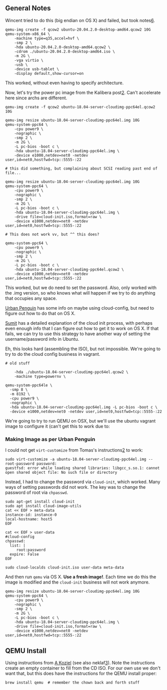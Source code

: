 ## General Notes

Wincent tried to do this (big endian on OS X) and failed, but took notes[6].

```
qemu-img create -f qcow2 ubuntu-20.04.2.0-desktop-amd64.qcow2 10G
qemu-system-x86_64 \
    -machine type=q35,accel=hvf \
    -smp 2 \
    -hda ubuntu-20.04.2.0-desktop-amd64.qcow2 \
    -cdrom ./ubuntu-20.04.2.0-desktop-amd64.iso \
    -m 2G \
    -vga virtio \
    -usb \
    -device usb-tablet \
    -display default,show-cursor=on
```

This worked, without even having to specify architecture.

Now, let's try the power pc image from the Kalibera post[2].  Can't accelerate
here since archs are different.

```
qemu-img create -f qcow2 ubuntu-18.04-server-cloudimg-ppc64el.qcow2 10G

qemu-img resize ubuntu-18.04-server-cloudimg-ppc64el.img 10G
qemu-system-ppc64 \
    -cpu power9 \
    -nographic \
    -smp 2 \
    -m 2G \
    -L pc-bios -boot c \
    -hda ubuntu-18.04-server-cloudimg-ppc64el.img \
    -device e1000,netdev=net0 -netdev user,id=net0,hostfwd=tcp::5555-:22

# this did something, but complaining about SCSI reading past end of file...

qemu-img resize ubuntu-18.04-server-cloudimg-ppc64el.img 10G
qemu-system-ppc64 \
    -cpu power9 \
    -nographic \
    -smp 2 \
    -m 2G \
    -L pc-bios -boot c \
    -hda ubuntu-18.04-server-cloudimg-ppc64el.img \
    -drive file=cloud-init.iso,format=raw \
    -device e1000,netdev=net0 -netdev user,id=net0,hostfwd=tcp::5555-:22

# This does not work vv, but ^^ this does?

qemu-system-ppc64 \
    -cpu power9 \
    -nographic \
    -smp 2 \
    -m 2G \
    -L pc-bios -boot c \
    -hda ubuntu-18.04-server-cloudimg-ppc64el.qcow2 \
    -device e1000,netdev=net0 -netdev user,id=net0,hostfwd=tcp::5555-:22
```

This worked, but we do need to set the password.  Also, only worked with the
.img version, so who knows what will happen if we try to do anything that
occupies any space.

[Urban Penguin][4] has some info on maybe using cloud-config, but need to figure
out how to do that on OS X.

[Sumit][5] has a detailed explanation of the cloud init process, with perhaps
even enough info that I can figure out how to get it to work on OS X.  If that
fails, we can try to use this strategy to have another way of setting the
username/password info in Ubuntu.

Eh, this looks hard (assembling the ISO), but not impossible.  We're going to
try to do the cloud config business in vagrant.



```
# old stuff

    -hda ./ubuntu-18.04-server-cloudimg-ppc64el.qcow2 \
    -machine type=powernv \

qemu-system-ppc64le \
  -smp 8 \
  -m 8192 \
  -cpu power9 \
  -nographic \
  -hda ubuntu-18.04-server-cloudimg-ppc64el.img -L pc-bios -boot c \
  -device e1000,netdev=net0 -netdev user,id=net0,hostfwd=tcp::5555-:22
```

We're going to try to run QEMU on OSX, but we'll use the ubuntu vagrant image to
configure it (can't get this to work due to:



### Making Image as per Urban Penguin

I could not get `virt-customize` from Tomas's instructions[2] to work:

```
sudo virt-customize -a ubuntu-18.04-server-cloudimg-ppc64el.img --root-password password:
guestfsd: error while loading shared libraries: libgcc_s.so.1: cannot open shared object file: No such file or directory
```

Instead, I had to change the password via `cloud-init`, which worked.  Many ways
of setting passwords did not work.  The key was to change the password of root
via `chpasswd`.

```
sudo apt-get install cloud-init
sudo apt install cloud-image-utils
cat << EOF > meta-data
instance-id: instance-0
local-hostname: host5
EOF

cat << EOF > user-data
#cloud-config
chpasswd:
  list: |
     root:password
  expire: False
EOF

sudo cloud-localds cloud-init.iso user-data meta-data
```

And then run `qemu` via OS X.  **Use a fresh image!**.  Each time we do this the
image is modified and the `cloud-init` business will not work anymore.

```
qemu-img resize ubuntu-18.04-server-cloudimg-ppc64el.img 10G
qemu-system-ppc64 \
    -cpu power9 \
    -nographic \
    -smp 2 \
    -m 2G \
    -L pc-bios -boot c \
    -hda ubuntu-18.04-server-cloudimg-ppc64el.img \
    -drive file=cloud-init.iso,format=raw \
    -device e1000,netdev=net0 -netdev user,id=net0,hostfwd=tcp::5555-:22
```

## QEMU Install

Using instructions from [A Koziel][1] (see also neklaf[3]).  Note the
instructions create an empty container to fill from the CD ISO.  For our own use
we don't want that, but this does have the instructions for the QEMU install
proper:

```
brew install qemu  # remember the chown back and forth stuff
```

[1]: https://www.arthurkoziel.com/qemu-ubuntu-20-04/
[2]: https://developer.r-project.org/Blog/public/2020/05/29/testing-r-on-emulated-platforms/index.html
[3]: https://neklaf.com/2020/03/08/qemu-on-macos-mojave-os-x/
[4]: https://www.theurbanpenguin.com/using-cloud-images-in-kvm/
[5]: https://sumit-ghosh.com/articles/create-vm-using-libvirt-cloud-images-cloud-init/
[6]: https://wincent.com/wiki/Using_QEMU_to_test_big-endian_code_on_Intel-powered_OS_X

